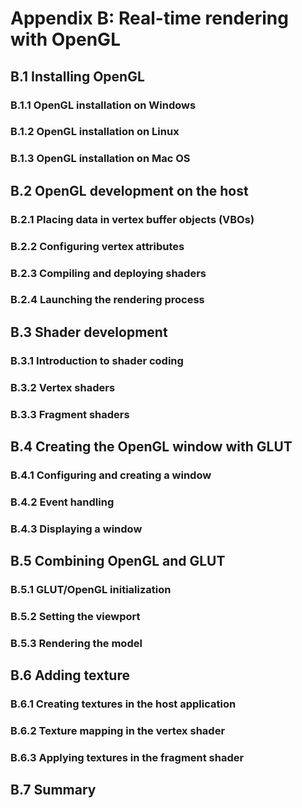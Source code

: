 # Appendix B: Real-time rendering with OpenGL

## B.1 Installing OpenGL

### B.1.1 OpenGL installation on Windows

### B.1.2 OpenGL installation on Linux

### B.1.3 OpenGL installation on Mac OS

## B.2 OpenGL development on the host

### B.2.1 Placing data in vertex buffer objects (VBOs)

### B.2.2 Configuring vertex attributes

### B.2.3 Compiling and deploying shaders

### B.2.4 Launching the rendering process

## B.3 Shader development

### B.3.1 Introduction to shader coding

### B.3.2 Vertex shaders

### B.3.3 Fragment shaders

## B.4 Creating the OpenGL window with GLUT

### B.4.1 Configuring and creating a window

### B.4.2 Event handling

### B.4.3 Displaying a window

## B.5 Combining OpenGL and GLUT

### B.5.1 GLUT/OpenGL initialization

### B.5.2 Setting the viewport

### B.5.3 Rendering the model

## B.6 Adding texture

### B.6.1 Creating textures in the host application

### B.6.2 Texture mapping in the vertex shader

### B.6.3 Applying textures in the fragment shader

## B.7 Summary

